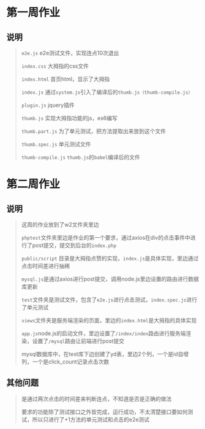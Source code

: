 # 第一周作业
## 说明
> 
> `e2e.js`			e2e测试文件，实现连点10次退出
> 
> `index.css`		大拇指的css文件
> 
> `index.html`		首页html，显示了大拇指
> 
> `index.js`		通过`system.js`引入了编译后的`thumb.js（thumb-compile.js）`
> 
> `plugin.js`		jquery插件		
> 
> `thumb.js`		实现大拇指功能的js，es6编写
> 
> `thumb.part.js`		为了单元测试，把方法提取出来放到这个文件
> 
> `thumb.spec.js`		单元测试文件
> 
> `thumb-compile.js`	`thumb.js`的`babel`编译后的文件
> 
# 第二周作业
## 说明
> 
> 这周的作业放到了w2文件夹里边
> 
> `phptest`文件夹里边是作业的第一个要求，通过axios在div的点击事件中进行了post提交，提交到后台的`index.php`
> 
> `public/script` 目录是大拇指点赞的实现，`index.js`是具体实现，里边通过点击时间差进行抽稀
> 
> `mysql.js`是通过axios进行post提交，调用node.js里边设置的路由进行数据库更新
> 
> `test`文件夹是测试文件，包含了`e2e.js`进行点击测试，`index.spec.js`进行了单元测试
> 
> `views`文件夹是服务端渲染的页面，里边的`index.html`是大拇指的具体实现
> 
> `app.js`node.js的启动文件，里边设置了`/index/index`路由进行服务端渲染，设置了`/mysql`路由让前端进行post提交
> 
> mysql数据库中，在test库下边创建了yd表，里边2个列，一个是id自增列，一个是click_count记录点击次数
## 其他问题
> 
> 是通过两次点击的时间差来判断连点，不知道是否是正确的做法
> 
> 要求的功能除了测试接口之外皆完成，运行成功，不太清楚接口要如何测试，所以只进行了+1方法的单元测试和点击的e2e测试
> 
